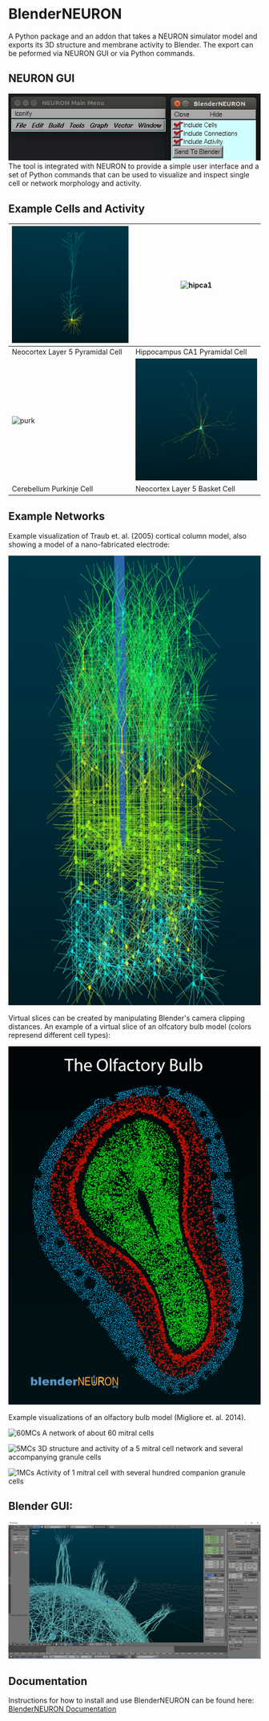 # BlenderNEURON

A Python package and an addon that takes a NEURON simulator model and exports its 3D structure and membrane activity to Blender. The export can be peformed via NEURON GUI or via Python commands.

## NEURON GUI
![NEURON GUI](images/NEURON.JPG)
The tool is integrated with NEURON to provide a simple user interface and a set of Python commands that can be used to visualize and inspect single cell or network morphology and activity.

## Example Cells and Activity

| ![l5pyr](images/l5pyr.gif)       | ![hipca1](images/hipca1pyr.gif)  |
|----------------------------------|----------------------------------|
| Neocortex Layer 5 Pyramidal Cell | Hippocampus CA1 Pyramidal Cell   |
| ![purk](images/purk.gif)         | ![l5basket](images/l5basket.gif) |
| Cerebellum Purkinje Cell         | Neocortex Layer 5 Basket Cell    |

## Example Networks
Example visualization of Traub et. al. (2005) cortical column model, also showing a model of a nano-fabricated electrode:

![Traub 2005](images/TraubMediumSingleElectrode.jpg)

Virtual slices can be created by manipulating Blender's camera clipping distances. An example of a virtual slice of an olfcatory bulb model (colors represend different cell types):

![Olfactory bulb slice layers](images/ob-wiki-match.jpg)

Example visualizations of an olfactory bulb model (Migliore et. al. 2014).

![60MCs](images/60MCs.gif)
A network of about 60 mitral cells

![5MCs](images/5MCs.gif)
3D structure and activity of a 5 mitral cell network and several accompanying granule cells

![1MCs](images/1MCwGCs.gif)
Activity of 1 mitral cell with several hundred companion granule cells

## Blender GUI:
![Blender GUI](images/Blender.jpg)

## Documentation
Instructions for how to install and use BlenderNEURON can be found here: [BlenderNEURON Documentation](http://blenderneuron.org/docs)


